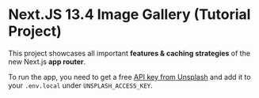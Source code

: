 # Next.JS 13.4 Image Gallery (Tutorial Project)

This project showcases all important **features & caching strategies** of the new Next.js **app router**. 

To run the app, you need to get a free [API key from Unsplash](https://unsplash.com/developers) and add it to your `.env.local` under `UNSPLASH_ACCESS_KEY`. 
